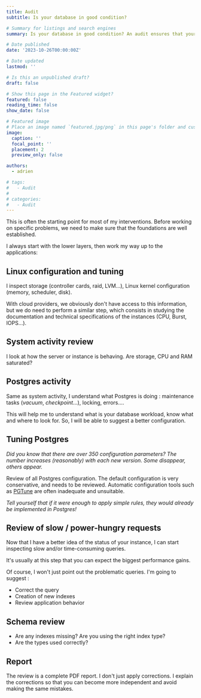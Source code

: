 ```yaml
---
title: Audit
subtitle: Is your database in good condition?

# Summary for listings and search engines
summary: Is your database in good condition? An audit ensures that your database is correctly configured, not only for reliability and performance, but also for costs.

# Date published
date: '2023-10-26T00:00:00Z'

# Date updated
lastmod: ''

# Is this an unpublished draft?
draft: false

# Show this page in the Featured widget?
featured: false
reading_time: false
show_date: false

# Featured image
# Place an image named `featured.jpg/png` in this page's folder and customize its options here.
image:
  caption: ''
  focal_point: ''
  placement: 2
  preview_only: false

authors:
  - adrien

# tags:
#   - Audit
#
# categories:
#   - Audit
---
```


This is often the starting point for most of my interventions. Before working on specific problems, we need to make sure that the foundations are well established.

I always start with the lower layers, then work my way up to the applications:

## Linux configuration and tuning

I inspect storage (controller cards, raid, LVM...), Linux kernel configuration (memory, scheduler, disk).

With cloud providers, we obviously don't have access to this information, but we do need to perform a similar step, which consists in
studying the documentation and technical specifications of the instances (CPU, Burst, IOPS...).

## System activity review

I look at how the server or instance is behaving. Are storage, CPU and RAM saturated?

## Postgres activity

Same as system activity, I understand what Postgres is doing : maintenance tasks (*vacuum*, *checkpoint*...), locking, errors....

This will help me to understand what is your database workload, know what and where to look for. So, I will be able to suggest a better configuration.

## Tuning Postgres

*Did you know that there are over 350 configuration parameters? The number increases (reasonably) with each new version. Some disappear, others appear.*

Review of all Postgres configuration. The default configuration is very conservative, and needs to be reviewed.
Automatic configuration tools such as [PGTune](https://pgtune.leopard.in.ua/) are often inadequate and unsuitable.

*Tell yourself that if it were enough to apply simple rules, they would already be implemented in Postgres!*

## Review of slow / power-hungry requests

Now that I have a better idea of the status of your instance, I can start inspecting slow and/or time-consuming queries.

It's usually at this step that you can expect the biggest performance gains.

Of course, I won't just point out the problematic queries. I'm going to suggest :

* Correct the query
* Creation of new indexes
* Review application behavior

## Schema review

* Are any indexes missing? Are you using the right index type?
* Are the types used correctly?

## Report

The review is a complete PDF report. I don't just apply corrections. I explain the corrections so that you can become more independent and avoid making the same mistakes.
